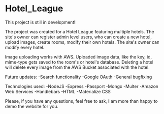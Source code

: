 # Hotel_League

This project is still in development!

The project was created for a Hotel League featuring multiple hotels. The site's owner can register admin level users, who can create a new hotel, upload images, create rooms, modify their own hotels. The site's owner can modify every hotel.

Image uploading works with AWS. Uploaded image data, like the key, id, mime-type gets saved to the room's or hotel's database. Deleting a hotel will delete every image from the AWS Bucket associated with the hotel. 

Future updates:
  -Search functionality
  -Google OAuth 
  -General bugfixing
  
Technologies used: 
  -NodeJS
  -Express
  -Passport
  -Mongo
  -Multer
  -Amazon Web Services
  -Handlebars
  -HTML
  -Materialize CSS
  
Please, if you have any questions, feel free to ask, I am more than happy to demo the website for you.
